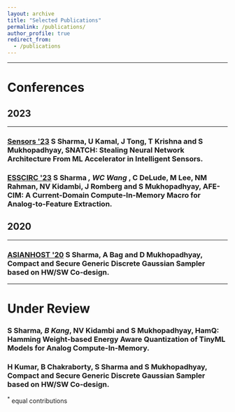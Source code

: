 ```yaml
---
layout: archive
title: "Selected Publications"
permalink: /publications/
author_profile: true
redirect_from:
  - /publications
---
```


---



# Conferences


<meta name="viewport" content="width=device-width, initial-scale=1">
<link rel="stylesheet" href="https://cdnjs.cloudflare.com/ajax/libs/font-awesome/4.7.0/css/font-awesome.min.css">




## 2023

____

### [Sensors '23](https://2023.ieee-sensorsconference.org/) S Sharma, U Kamal, J Tong, T Krishna and S Mukhopadhyay, SNATCH: Stealing Neural Network Architecture From ML Accelerator in Intelligent Sensors.

### [ESSCIRC '23](https://www.esscirc-essderc2023.org/) S Sharma<sup>*</sup> , WC Wang<sup>*</sup> , C DeLude, M Lee, NM Rahman, NV Kidambi, J Romberg and S Mukhopadhyay, AFE-CIM: A Current-Domain Compute-In-Memory Macro for Analog-to-Feature Extraction.

## 2020

____

### [ASIANHOST '20](http://asianhost.org/2020/) S Sharma, A Bag and D Mukhopadhyay, Compact and Secure Generic Discrete Gaussian Sampler based on HW/SW Co-design.

<a href="https://ieeexplore.ieee.org/abstract/document/9358267" target="_blank"><i class="fa fa-file-pdf-o" style="font-size:35px;color:CornflowerBlue"></i></a>
<a href="https://www.sudarshan-sh.com/files/Compact and Secure Generic Discrete Gaussian Sampler based on HW_SW Co-design.pdf" target="_blank"><i class="fa fa-file-powerpoint-o" aria-hidden="true" style="font-size:35px;color:CornflowerBlue"></i></a>

____

# Under Review

### S Sharma<sup>*</sup>, B Kang<sup>*</sup>,  NV Kidambi and S Mukhopadhyay, HamQ: Hamming Weight-based Energy Aware Quantization of TinyML Models for Analog Compute-In-Memory.

### H Kumar, B Chakraborty, S Sharma and S Mukhopadhyay, Compact and Secure Generic Discrete Gaussian Sampler based on HW/SW Co-design.
<a href="https://arxiv.org/abs/2206.12447" target="_blank"><i class="fa fa-file-pdf-o" style="font-size:35px;color:CornflowerBlue"></i></a>

<sup>*</sup> equal contributions